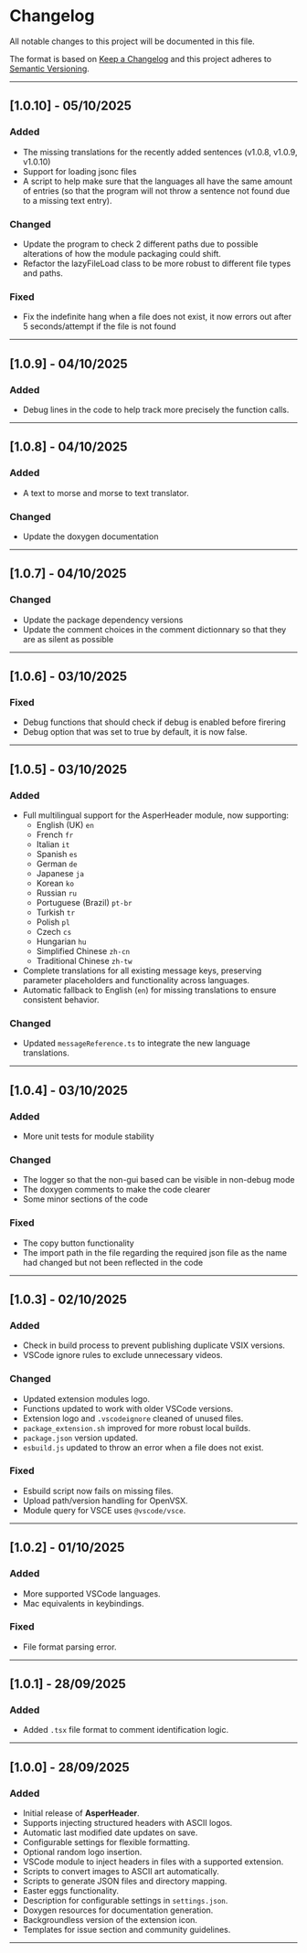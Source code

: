 # Changelog

All notable changes to this project will be documented in this file.

The format is based on [Keep a Changelog](https://keepachangelog.com/en/1.1.0/)
and this project adheres to [Semantic Versioning](https://semver.org/).

---

## [1.0.10] - 05/10/2025

### Added

- The missing translations for the recently added sentences (v1.0.8, v1.0.9, v1.0.10)
- Support for loading jsonc files
- A script to help make sure that the languages all have the same amount of entries (so that the program will not throw a sentence not found due to a missing text entry).

### Changed

- Update the program to check 2 different paths due to possible alterations of how the module packaging could shift.
- Refactor the lazyFileLoad class to be more robust to different file types and paths.

### Fixed

- Fix the indefinite hang when a file does not exist, it now errors out after 5 seconds/attempt if the file is not found

---

## [1.0.9] - 04/10/2025

### Added

- Debug lines in the code to help track more precisely the function calls.

---

## [1.0.8] - 04/10/2025

### Added

- A text to morse and morse to text translator.

### Changed

- Update the doxygen documentation

---

## [1.0.7] - 04/10/2025

### Changed

- Update the package dependency versions
- Update the comment choices in the comment dictionnary so that they are as silent as possible

---

## [1.0.6] - 03/10/2025

### Fixed

- Debug functions that should check if debug is enabled before firering
- Debug option that was set to true by default, it is now false.

---

## [1.0.5] - 03/10/2025

### Added

- Full multilingual support for the AsperHeader module, now supporting:
  - English (UK) `en`
  - French `fr`
  - Italian `it`
  - Spanish `es`
  - German `de`
  - Japanese `ja`
  - Korean `ko`
  - Russian `ru`
  - Portuguese (Brazil) `pt-br`
  - Turkish `tr`
  - Polish `pl`
  - Czech `cs`
  - Hungarian `hu`
  - Simplified Chinese `zh-cn`
  - Traditional Chinese `zh-tw`
- Complete translations for all existing message keys, preserving parameter placeholders and functionality across languages.
- Automatic fallback to English (`en`) for missing translations to ensure consistent behavior.

### Changed

- Updated `messageReference.ts` to integrate the new language translations.

---

## [1.0.4] - 03/10/2025

### Added

- More unit tests for module stability

### Changed

- The logger so that the non-gui based can be visible in non-debug mode
- The doxygen comments to make the code clearer
- Some minor sections of the code

### Fixed

- The copy button functionality
- The import path in the file regarding the required json file as the name had changed but not been reflected in the code

---

## [1.0.3] - 02/10/2025

### Added

- Check in build process to prevent publishing duplicate VSIX versions.
- VSCode ignore rules to exclude unnecessary videos.

### Changed

- Updated extension modules logo.
- Functions updated to work with older VSCode versions.
- Extension logo and `.vscodeignore` cleaned of unused files.
- `package_extension.sh` improved for more robust local builds.
- `package.json` version updated.
- `esbuild.js` updated to throw an error when a file does not exist.

### Fixed

- Esbuild script now fails on missing files.
- Upload path/version handling for OpenVSX.
- Module query for VSCE uses `@vscode/vsce`.

---

## [1.0.2] - 01/10/2025

### Added

- More supported VSCode languages.
- Mac equivalents in keybindings.

### Fixed

- File format parsing error.

---

## [1.0.1] - 28/09/2025

### Added

- Added `.tsx` file format to comment identification logic.

---

## [1.0.0] - 28/09/2025

### Added

- Initial release of **AsperHeader**.
- Supports injecting structured headers with ASCII logos.
- Automatic last modified date updates on save.
- Configurable settings for flexible formatting.
- Optional random logo insertion.
- VSCode module to inject headers in files with a supported extension.
- Scripts to convert images to ASCII art automatically.
- Scripts to generate JSON files and directory mapping.
- Easter eggs functionality.
- Description for configurable settings in `settings.json`.
- Doxygen resources for documentation generation.
- Backgroundless version of the extension icon.
- Templates for issue section and community guidelines.

---

